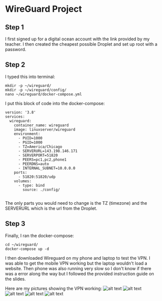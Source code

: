 # WireGuard Project

## Step 1
I first signed up for a digital ocean account with the link provided by my teacher. I then created the cheapest possible Droplet and set up root with a password.

## Step 2

I typed this into terminal:
```
mkdir -p ~/wireguard/
mkdir -p ~/wireguard/config/
nano ~/wireguard/docker-compose.yml
```

I put this block of code into the docker-compose:
```
version: '3.8'
services:
  wireguard:
    container_name: wireguard
    image: linuxserver/wireguard
    environment:
      - PUID=1000
      - PGID=1000
      - TZ=America/Chicago
      - SERVERURL=143.198.146.171
      - SERVERPORT=51820
      - PEERS=pc1,pc2,phone1
      - PEERDNS=auto
      - INTERNAL_SUBNET=10.0.0.0
    ports:
      - 51820:51820/udp
    volumes:
      - type: bind
        source: ./config/


```

The only parts you would need to change is the TZ (timezone) and the SERVERURL which is the url from the Droplet. 

## Step 3

Finally, I ran the docker-compose:
```
cd ~/wireguard/
docker-compose up -d
```

I then downloaded Wireguard on my phone and laptop to test the VPN. I was able to get the mobile VPN working but the laptop wouldn't load a website. Then phone was also running very slow so I don't know if there was a error along the way but I followed the provided instruction guide on the slides.

Here are my pictures showing the VPN working:
![alt text](iPhone(Active).jpg)
![alt text](iPhone(Off).jpg)
![alt text](iPhone(On).jpg)
![alt text](Laptop(Active).jpg)
![alt text](iPhone(On).jpg)
